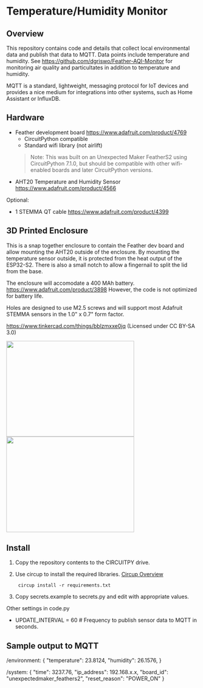 <!--
SPDX-FileCopyrightText: 2022 Daniel Griswold

SPDX-License-Identifier: MIT
-->

# Temperature/Humidity Monitor


## Overview

This repository contains code and details that collect local environmental data and publish that data to MQTT.  Data points include temperature and humidity.  See https://github.com/dgriswo/Feather-AQI-Monitor for monitoring air quality and particultates in addition to temperature and humidity.

MQTT is a standard, lightweight, messaging protocol for IoT devices and provides a nice medium for integrations into other systems, such as Home Assistant or InfluxDB.


## Hardware

- Feather development board https://www.adafruit.com/product/4769
  - CircuitPython compatible
  - Standard wifi library (not airlift)
  > Note: This was built on an Unexpected Maker FeatherS2 using CircuitPython 7.1.0, but should be compatible with other wifi-enabled boards and later CircuitPython versions.
- AHT20 Temperature and Humidity Sensor https://www.adafruit.com/product/4566


Optional:
- 1 STEMMA QT cable https://www.adafruit.com/product/4399


## 3D Printed Enclosure

This is a snap together enclosure to contain the Feather dev board and allow mounting the AHT20 outside of the enclosure.  By mounting the temperature sensor outside, it is protected from the heat output of the ESP32-S2.  There is also a small notch to allow a fingernail to split the lid from the base.

The enclosure will accomodate a 400 MAh battery. https://www.adafruit.com/product/3898  However, the code is not optimized for battery life.

Holes are designed to use M2.5 screws and will support most Adafruit STEMMA sensors in the 1.0" x 0.7" form factor.

  https://www.tinkercad.com/things/bblzmxxe0jq (Licensed under CC BY-SA 3.0)

<img src="https://user-images.githubusercontent.com/15717486/156970389-4094a82a-aa19-4676-ac66-46b542086f32.jpeg" width=336 height=252>
<img src="https://user-images.githubusercontent.com/15717486/156970422-b3a7e013-bcf3-4392-b2c2-1e63ed37244b.jpeg" width=336 height=252>

 ## Install

 1. Copy the repository contents to the CIRCUITPY drive.
 2. Use circup to install the required libraries. [Circup Overview](https://learn.adafruit.com/keep-your-circuitpython-libraries-on-devices-up-to-date-with-circup)

         circup install -r requirements.txt

3. Copy secrets.example to secrets.py and edit with appropriate values.

Other settings in code.py
- UPDATE_INTERVAL = 60 # Frequency to publish sensor data to MQTT in seconds.


## Sample output to MQTT

/environment:
    {
        "temperature": 23.8124,
        "humidity": 26.1576,
    }

/system:
    {
        "time": 3237.76,
        "ip_address": 192.168.x.x,
        "board_id": "unexpectedmaker_feathers2",
        "reset_reason": "POWER_ON"
    }
